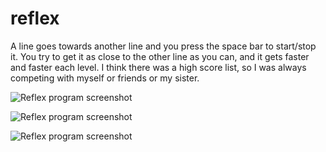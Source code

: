 # reflex

A line goes towards another line and you press the space bar to start/stop it.  You try to get it as close to the other line as you can, and it gets faster and faster each level.  I think there was a high score list, so I was always competing with myself or friends or my sister.

![Reflex program screenshot](https://raw.githubusercontent.com/ca98am79/my-first-programs/master/reflex/reflex1.png)

![Reflex program screenshot](https://raw.githubusercontent.com/ca98am79/my-first-programs/master/reflex/reflex2.png)

![Reflex program screenshot](https://raw.githubusercontent.com/ca98am79/my-first-programs/master/reflex/reflex3.png)